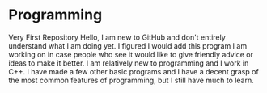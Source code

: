 # Programming
Very First Repository
Hello, I am new to GitHub and don't entirely understand what I am doing yet. I figured I would add this program I am working on in case
people who see it would like to give friendly advice or ideas to make it better. I am relatively new to programming and I work in C++.
I have made a few other basic programs and I have a decent grasp of the most common features of programming, but I still have much to learn.
